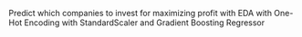 Predict which companies to invest for maximizing profit
with EDA
with One-Hot Encoding
with StandardScaler
and Gradient Boosting Regressor
